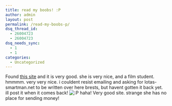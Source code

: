 ```yaml
---
title: read my boobs! :P
author: admin
layout: post
permalink: /read-my-boobs-p/
dsq_thread_id:
  - 26004723
  - 26004723
dsq_needs_sync:
  - 1
  - 1
categories:
  - Uncategorized
---
```

Found [this site][1] and it is very good. she is very nice, and a film student. hmmmm. very very nice. i couldent resist emailing and asking for lotas-smartman.net to be written over here brests, but havent gotten it back yet. ill post it when it comes back! <img src="http://blog.lotas-smartman.net/wp-includes/images/smilies/icon_razz.gif" alt=":P" class="wp-smiley" /> haha! Very good site. strange she has no place for sending money!

 [1]: http://www.readmyboobs.com